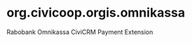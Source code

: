 org.civicoop.orgis.omnikassa
============================

Rabobank Omnikassa CiviCRM Payment Extension
